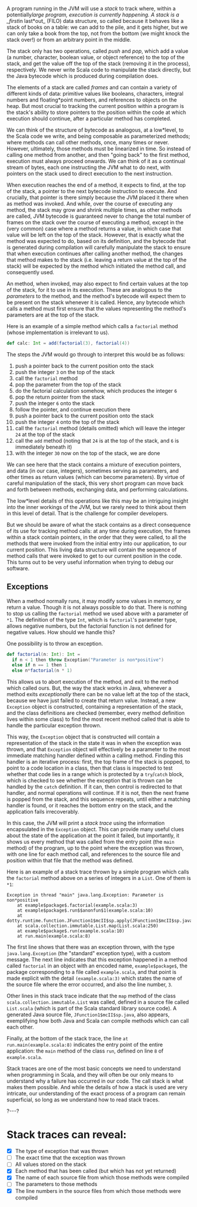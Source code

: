 A program running in the JVM will use a _stack_ to track where, within a potentially*large program, execution is
currently happening. A stack is a _first*in last*out_ (FILO) data structure, so called because it behaves like a
stack of books on a table: we can add to the pile, and it gets higher, but we can only take a book from the top,
not from the bottom (we might knock the stack over!) or from an arbitrary point in the middle.

The stack only has two operations, called _push_ and _pop_, which add a value (a number, character, boolean
value, or object reference) to the top of the stack, and get the value off the top of the stack (removing it in
the process), respectively. We never write Scala code to manipulate the stack directly, but the Java bytecode
which is produced during compilation does.

The elements of a stack are called _frames_ and can contain a variety of different kinds of data: primitive
values like booleans, characters, integral numbers and floating*point numbers, and references to objects on the
heap. But most crucial to tracking the current position within a program is the stack's ability to store
pointers to the position within the code at which execution should continue, after a particular method has
completed.

We can think of the structure of bytecode as analogous, at a low*level, to the Scala code we write, and being
composable as parameterized methods; where methods can call other methods, once, many times or never. However,
ultimately, those methods must be linearized in time. So instead of calling one method from another, and then
"going back" to the first method, execution must always proceed onwards. We can think of it as a continual
stream of bytes, each one instructing the JVM what to do next, with pointers on the stack used to direct
execution to the next instruction.

When execution reaches the end of a method, it expects to find, at the top of the stack, a pointer to the next
bytecode instruction to execute. And crucially, that pointer is there simply because the JVM placed it there
when as method was invoked. And while, over the course of executing any method, the stack may grow and shrink
multiple times, as other methods are called, JVM bytecode is guaranteed never to change the total number of
frames on the stack over the course of executing a method, except in the (very common) case where a method
returns a value, in which case that value will be left on the top of the stack. However, that is exactly what
the method was expected to do, based on its definition, and the bytecode that is generated during compilation
will carefully manipulate the stack to ensure that when execution continues after calling another method, the
changes that method makes to the stack (i.e. leaving a return value at the top of the stack) will be expected
by the method which initiated the method call, and consequently used.

An method, when invoked, may also expect to find certain values at the top of the stack, for it to use in its
execution. These are analogous to the _parameters_ to the method, and the method's bytecode will expect them to
be present on the stack whenever it is called. Hence, any bytecode which calls a method must first ensure that
the values representing the method's parameters are at the top of the stack.

Here is an example of a simple method which calls a `factorial` method (whose implementation is irrelevant to
us).

```scala
def calc: Int = add(factorial(3), factorial(4))
```

The steps the JVM would go through to interpret this would be as follows:
1. push a pointer back to the current position onto the stack
2. push the integer `3` on the top of the stack
3. call the `factorial` method
  1. pop the parameter from the top of the stack
  2. do the factorial calculation somehow, which produces the integer `6`
  3. pop the return pointer from the stack
  4. push the integer `6` onto the stack
  5. follow the pointer, and continue execution there
4. push a pointer back to the current position onto the stack
5. push the integer `4` onto the top of the stack
6. call the `factorial` method (details omitted) which will leave the integer `24` at the top of the stack
7. call the `add` method (noting that `24` is at the top of the stack, and `6` is immediately beneath it)
8. with the integer `30` now on the top of the stack, we are done

We can see here that the stack contains a mixture of execution pointers, and data (in our case, integers),
sometimes serving as parameters, and other times as return values (which can become parameters). By virtue of
careful manipulation of the stack, this very short program can move back and forth between methods, exchanging
data, and performing calculations.

The low*level details of this operations like this may be an intriguing insight into the inner workings of the
JVM, but we rarely need to think about them in this level of detail. That is the challenge for compiler
developers.

But we should be aware of what the stack contains as a direct consequence of its use for tracking method calls:
at any time during execution, the frames within a stack contain pointers, in the order that they were called, to
all the methods that were invoked from the initial entry into our application, to our current position. This
living data structure will contain the sequence of method calls that were invoked to get to our current
position in the code. This turns out to be very useful information when trying to debug our software.

## Exceptions

When a method normally runs, it may modify some values in memory, or return a value. Though it is not always
possible to do that. There is nothing to stop us calling the `factorial` method we used above with a parameter
of `*1`. The definition of the type `Int`, which is `factorial`'s parameter type, allows negative numbers,
but the factorial function is not defined for negative values. How should we handle this?

One possibility is to throw an exception.

```scala
def factorial(n: Int): Int =
  if n < 1 then throw Exception("Parameter is non*positive")
  else if n == 1 then 1
  else n*factorial(n * 1)
```

This allows us to abort execution of the method, and exit to the method which called ours. But, the way the
stack works in Java, whenever a method exits _exceptionally_ there can be no value left at the top of the stack,
because we have just failed to create that return value. Instead, a new `Exception` object is constructed,
containing a representation of the stack, and the class definitions are checked (remember, every method
definition lives within some class) to find the most recent method called that is able to handle the particular
exception thrown.

This way, the `Exception` object that is constructed will contain a representation of the stack in the state it
was in when the exception was thrown, and that `Exception` object will effectively be a parameter to the most
immediate matching handler defined within a calling method. Finding this handler is an iterative process: first,
the top frame of the stack is popped, to point to a code location in a class, then that class is inspected to
test whether that code lies in a range which is protected by a `try`/`catch` block, which is checked to see
whether the exception that is thrown can be handled by the `catch` definition. If it can, then control is
redirected to that handler, and normal operations will continue. If it is not, then the next frame is popped
from the stack, and this sequence repeats, until either a matching handler is found, or it reaches the bottom
entry on the stack, and the application fails irrecoverably.

In this case, the JVM will print a _stack trace_ using the information encapsulated in the `Exception` object.
This can provide many useful clues about the state of the application at the point it failed, but importantly,
it shows us every method that was called from the entry point (the `main` method) of the program, up to the
point where the exception was thrown, with one line for each method call, and references to the source file and
position within that file that the method was defined.

Here is an example of a stack trace thrown by a simple program which calls the `factorial` method above on a
series of integers in a `List`. One of them is `*1`:

```
Exception in thread "main" java.lang.Exception: Parameter is non*positive
    at example$package$.factorial(example.scala:3)
    at example$package$.run$$anonfun$1(example.scala:10)
    at dotty.runtime.function.JFunction1$mcII$sp.apply(JFunction1$mcII$sp.java:12)
    at scala.collection.immutable.List.map(List.scala:250)
    at example$package$.run(example.scala:10)
    at run.main(example.scala:8)
```

The first line shows that there was an exception thrown, with the type `java.lang.Exception` (the "standard"
exception type), with a custom message. The next line indicates that this exception happened in a method called
`factorial` in an object with an encoded name, `example$package$`, the package corresponding to a file called
`example.scala`, and that point is made explicit with the detail `(example.scala:3)` which states the name of
the source file where the error occurred, and also the line number, `3`.

Other lines in this stack trace indicate that the `map` method of the class `scala.collection.immutable.List`
was called, defined in a source file called `List.scala` (which is part of the Scala standard library source
code). A generated Java source file, `JFunction1$mcII$sp.java`, also appears, exemplifying how both Java and
Scala can compile methods which can call each other.

Finally, at the bottom of the stack trace, the line `at run.main(example.scala:8)` indicates the entry point of
the entire application: the `main` method of the class `run`, defined on line `8` of `example.scala`.

Stack traces are one of the most basic concepts we need to understand when programming in Scala, and they will
often be our only means to understand why a failure has occurred in our code. The call stack is what makes them
possible. And while the details of how a stack is used are very intricate, our understanding of the exact
process of a program can remain superficial, so long as we understand how to read stack traces.

?---?

# Stack traces can reveal:
  * [x] The type of exception that was thrown
  * [ ] The exact time that the exception was thrown
  * [ ] All values stored on the stack
  * [x] Each method that has been called (but which has not yet returned)
  * [x] The name of each source file from which those methods were compiled 
  * [ ] The parameters to those methods
  * [x] The line numbers in the source files from which those methods were compiled

